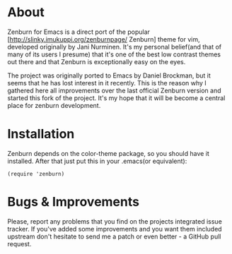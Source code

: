 # About #

Zenburn for Emacs is a direct port of the popular
[http://slinky.imukuppi.org/zenburnpage/ Zenburn] theme for vim,
developed originally by Jani Nurminen. It's my personal belief(and
that of many of its users I presume) that it's one of the best low
contrast themes out there and that Zenburn is exceptionally easy on
the eyes.

The project was originally ported to Emacs by Daniel Brockman, but it
seems that he has lost interest in it recently. This is the reason why
I gathered here all improvements over the last official Zenburn
version and started this fork of the project. It's my hope that it
will be become a central place for zenburn development.  

# Installation #

Zenburn depends on the color-theme package, so you should have it
installed. After that just put this in your .emacs(or equivalent):

`(require 'zenburn)`

# Bugs & Improvements #

Please, report any problems that you find on the projects integrated
issue tracker. If you've added some improvements and you want them
included upstream don't hesitate to send me a patch or even better - a
GitHub pull request.
